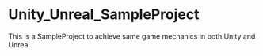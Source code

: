 # Unity_Unreal_SampleProject
 This is a SampleProject to achieve same game mechanics in both Unity and Unreal
